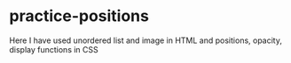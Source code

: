 # practice-positions
Here I have used unordered list and image in HTML and positions, opacity, display functions in CSS
